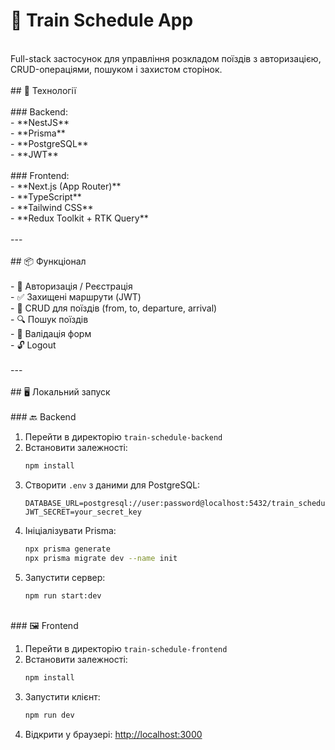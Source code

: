 # 🚆 Train Schedule App</br>
</br>
Full-stack застосунок для управління розкладом поїздів з авторизацією, CRUD-операціями, пошуком і захистом сторінок.</br>
</br>
## 🔧 Технології</br>
</br>
### Backend:</br>
- **NestJS**</br>
- **Prisma**</br>
- **PostgreSQL**</br>
- **JWT**</br>
</br>
### Frontend:</br>
- **Next.js (App Router)**</br>
- **TypeScript**</br>
- **Tailwind CSS**</br>
- **Redux Toolkit + RTK Query**</br>
</br>
---</br>
</br>
## 📦 Функціонал</br>
</br>
- 🔐 Авторизація / Реєстрація</br>
- ✅ Захищені маршрути (JWT)</br>
- 🚆 CRUD для поїздів (from, to, departure, arrival)</br>
- 🔍 Пошук поїздів</br>
- 🧪 Валідація форм</br>
- 🔓 Logout</br>
</br>
---</br>
</br>
## 🖥️ Локальний запуск</br>
</br>
### 🔙 Backend</br>

1. Перейти в директорію `train-schedule-backend`</br>
2. Встановити залежності:</br>
   ```bash
   npm install
   ```
3. Створити `.env` з даними для PostgreSQL:</br>
   ```
   DATABASE_URL=postgresql://user:password@localhost:5432/train_schedule
   JWT_SECRET=your_secret_key
   ```
4. Ініціалізувати Prisma:</br>
   ```bash
   npx prisma generate
   npx prisma migrate dev --name init
   ```
5. Запустити сервер:</br>
   ```bash
   npm run start:dev
   ```
</br>
### 🖼️ Frontend</br>

1. Перейти в директорію `train-schedule-frontend`</br>
2. Встановити залежності:</br>
   ```bash
   npm install
   ```
3. Запустити клієнт:</br>
   ```bash
   npm run dev
   ```
4. Відкрити у браузері: [http://localhost:3000](http://localhost:3000)</br>



 
